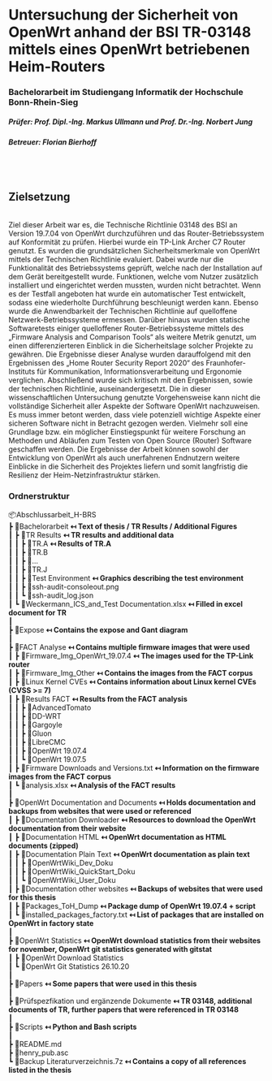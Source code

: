 # Untersuchung der Sicherheit von OpenWrt anhand der BSI TR-03148 mittels eines OpenWrt betriebenen Heim-Routers
### Bachelorarbeit im Studiengang Informatik der Hochschule Bonn-Rhein-Sieg
##### Prüfer: Prof. Dipl.-Ing. Markus Ullmann und Prof. Dr.-Ing. Norbert Jung
##### Betreuer: Florian Bierhoff
<br>
<br>

## Zielsetzung
<br>
Ziel dieser Arbeit war es, die Technische Richtlinie 03148 des BSI an Version 19.7.04 von OpenWrt durchzuführen und das Router-Betriebssystem auf Konformität zu prüfen. Hierbei wurde ein TP-Link Archer C7 Router genutzt. Es wurden die grundsätzlichen Sicherheitsmerkmale von OpenWrt mittels der Technischen Richtlinie evaluiert. Dabei wurde nur die Funktionalität des Betriebssystems geprüft, welche nach der Installation auf dem Gerät bereitgestellt wurde. Funktionen, welche vom Nutzer zusätzlich installiert und eingerichtet werden mussten, wurden nicht betrachtet. Wenn es der Testfall angeboten hat wurde ein automatischer Test entwickelt, sodass eine wiederholte Durchführung beschleunigt werden kann. Ebenso wurde die Anwendbarkeit der Technischen Richtlinie auf quelloffene Netzwerk-Betriebssysteme ermessen. Darüber hinaus wurden statische Softwaretests einiger quelloffener Router-Betriebssysteme mittels des „Firmware Analysis and Comparison Tools“ als weitere Metrik genutzt, um einen differenzierteren Einblick in die Sicherheitslage solcher Projekte zu gewähren. Die Ergebnisse dieser Analyse wurden darauffolgend mit den Ergebnissen des „Home Router Security Report 2020“ des Fraunhofer-Instituts für Kommunikation, Informationsverarbeitung und Ergonomie verglichen. Abschließend wurde sich kritisch mit den Ergebnissen, sowie der technischen Richtlinie, auseinandergesetzt. Die in dieser wissenschaftlichen Untersuchung genutzte Vorgehensweise kann nicht die vollständige Sicherheit aller Aspekte der Software OpenWrt nachzuweisen. Es muss immer betont werden, dass viele potenziell wichtige Aspekte einer sicheren Software nicht in Betracht gezogen werden. Vielmehr soll eine Grundlage bzw. ein möglicher Einstiegspunkt für weitere Forschung an Methoden und Abläufen zum Testen von Open Source (Router) Software geschaffen werden. Die Ergebnisse der Arbeit können sowohl der Entwicklung von OpenWrt als auch unerfahrenen Endnutzern weitere Einblicke in die Sicherheit des Projektes liefern und somit langfristig die Resilienz der Heim-Netzinfrastruktur stärken.<br>

### Ordnerstruktur
📦Abschlussarbeit_H-BRS<br>
 ┣ 📂Bachelorarbeit **↤ Text of thesis / TR Results / Additional Figures**<br>
 ┃ ┣ 📂TR Results **↤ TR results and additional data**<br>
 ┃ ┃ ┣ 📂TR.A **↤ Results of TR.A**<br>
 ┃ ┃ ┣ 📂TR.B<br>
 ┃ ┃ ┣ 📂...<br>
 ┃ ┃ ┣ 📂TR.J<br>
 ┃ ┃ ┣ 📂Test Environment **↤ Graphics describing the test environment** <br>
 ┃ ┃ ┣ 📜ssh-audit-consoleout.png<br>
 ┃ ┃ ┗ 📜ssh-audit_log.json<br>
 ┃ ┗ 📜Weckermann_ICS_and_Test Documentation.xlsx **↤ Filled in excel document for TR**<br>
 ┃<br>
 ┣ 📂Expose **↤ Contains the expose and Gant diagram**<br>
 ┃<br>
 ┣ 📂FACT Analyse **↤ Contains multiple firmware images that were used**<br>
 ┃ ┣ 📂Firmware_Img_OpenWrt_19.07.4 **↤ The images used for the TP-Link router**<br>
 ┃ ┣ 📂Firmware_Img_Other **↤ Contains the images from the FACT corpus**<br>
 ┃ ┣ 📂Linux Kernel CVEs **↤ Contains information about Linux kernel CVEs (CVSS >= 7)**<br>
 ┃ ┣ 📂Results FACT **↤ Results from the FACT analysis**<br>
 ┃ ┃ ┣ 📂AdvancedTomato<br>
 ┃ ┃ ┣ 📂DD-WRT<br>
 ┃ ┃ ┣ 📂Gargoyle<br>
 ┃ ┃ ┣ 📂Gluon<br>
 ┃ ┃ ┣ 📂LibreCMC<br>
 ┃ ┃ ┣ 📂OpenWrt 19.07.4<br>
 ┃ ┃ ┗ 📂OpenWrt 19.07.5<br>
 ┃ ┣ 📜Firmware Downloads and Versions.txt **↤ Information on the firmware images from the FACT corpus**<br>
 ┃ ┗ 📜analysis.xlsx **↤ Analysis of the FACT results**<br>
 ┃<br>
 ┣ 📂OpenWrt Documentation and Documents **↤ Holds documentation and backups from websites that were used or referenced**<br>
 ┃ ┣ 📂Documentation Downloader **↤ Resources to download the OpenWrt documentation from their website**<br>
 ┃ ┣ 📂Documentation HTML **↤ OpenWrt documentation as HTML documents (zipped)** <br>
 ┃ ┣ 📂Documentation Plain Text **↤ OpenWrt documentation as plain text**<br>
 ┃ ┃ ┣ 📂OpenWrtWiki_Dev_Doku<br>
 ┃ ┃ ┣ 📂OpenWrtWiki_QuickStart_Doku<br>
 ┃ ┃ ┗ 📂OpenWrtWiki_User_Doku<br>
 ┃ ┣ 📂Documentation other websites **↤ Backups of websites that were used for this thesis**<br>
 ┃ ┣ 📂Packages_ToH_Dump **↤ Package dump of OpenWrt 19.07.4 + script**<br>
 ┃ ┗ 📜installed_packages_factory.txt **↤ List of packages that are installed on OpenWrt in factory state**<br>
  ┃<br>
 ┣ 📂OpenWrt Statistics **↤ OpenWrt download statistics from their websites for november, OpenWrt git statistics generated with gitstat**<br>
 ┃ ┣ 📂OpenWrt Download Statistics<br>
 ┃ ┗ 📂OpenWrt Git Statistics 26.10.20<br>
 ┃<br>
 ┣ 📂Papers **↤ Some papers that were used in this thesis**<br>
 ┃<br>
 ┣ 📂Prüfspezfikation und ergänzende Dokumente **↤ TR 03148, additional documents of TR, further papers that were referenced in TR 03148**<br>
 ┃<br>
 ┣ 📂Scripts **↤ Python and Bash scripts**<br>
 ┃<br>
 ┣ 📜README.md<br>
 ┣ 📜henry_pub.asc<br>
 ┗ 📜Backup Literaturverzeichnis.7z **↤ Contains a copy of all references listed in the thesis**
